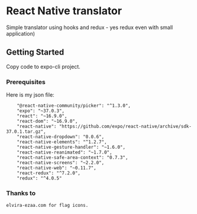 # React Native translator

Simple translator using hooks and redux - yes redux even with small application)

## Getting Started

Copy code to expo-cli project.

### Prerequisites

Here is my json file:
```
    "@react-native-community/picker": "^1.3.0",
    "expo": "~37.0.3",
    "react": "~16.9.0",
    "react-dom": "~16.9.0",
    "react-native": "https://github.com/expo/react-native/archive/sdk-37.0.1.tar.gz",
    "react-native-dropdown": "0.0.6",
    "react-native-elements": "^1.2.7",
    "react-native-gesture-handler": "~1.6.0",
    "react-native-reanimated": "~1.7.0",
    "react-native-safe-area-context": "0.7.3",
    "react-native-screens": "~2.2.0",
    "react-native-web": "~0.11.7",
    "react-redux": "^7.2.0",
    "redux": "^4.0.5"
```


### Thanks to

```
elvira-ezaa.com for flag icons.
```

